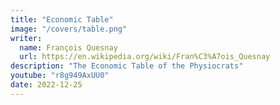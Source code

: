 ```yaml
---
title: "Economic Table"
image: "/covers/table.png"
writer:
  name: François Quesnay
  url: https://en.wikipedia.org/wiki/Fran%C3%A7ois_Quesnay
description: "The Economic Table of the Physiocrats"
youtube: "r8g949AxUU0"
date: 2022-12-25
---
```


